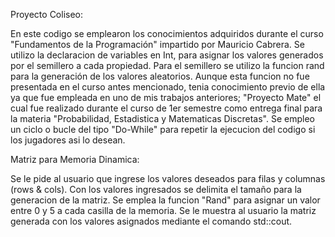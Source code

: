 Proyecto Coliseo:


En este codigo se emplearon los conocimientos adquiridos durante el curso "Fundamentos de la Programación" impartido por Mauricio Cabrera. 
Se utilizo la declaracion de variables en Int, para asignar los valores generados por el semillero a cada propiedad.
Para el semillero se utilizo la funcion rand para la generación de los valores aleatorios.
  Aunque esta funcion no fue presentada en el curso antes mencionado, tenia conocimiento previo de ella ya que fue empleada en uno de mis trabajos anteriores; 
  "Proyecto Mate" el cual fue realizado durante el curso de 1er semestre como entrega final para la materia "Probabilidad, Estadistica y Matematicas Discretas".
Se empleo un ciclo o bucle del tipo "Do-While" para repetir la ejecucion del codigo si los jugadores asi lo desean.

Matriz para Memoria Dinamica:


Se le pide al usuario que ingrese los valores deseados para filas y columnas (rows & cols).
Con los valores ingresados se delimita el tamaño para la generacion de la matriz.
Se emplea la funcion "Rand" para asignar un valor entre 0 y 5 a cada casilla de la memoria.
Se le muestra al usuario la matriz generada con los valores asignados mediante el comando std::cout.
